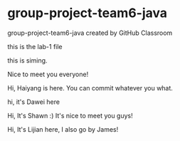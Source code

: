 # group-project-team6-java
group-project-team6-java created by GitHub Classroom


this is the lab-1 file

this is siming.

Nice to meet you everyone!

Hi, Haiyang is here. You can commit whatever you what.

hi, it's Dawei here



Hi, It's Shawn :) 
It's nice to meet you guys!

Hi, It's Lijian here, I also go by James!

